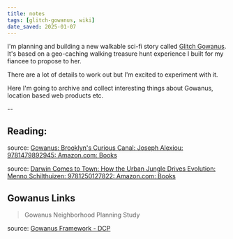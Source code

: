 ```yaml
---
title: notes
tags: [glitch-gowanus, wiki]
date_saved: 2025-01-07
---
```


I'm planning and building a new walkable sci-fi story called [Glitch Gowanus](https://sepiabrown.github.io/glitchgowanus/). It's based on a geo-caching walking treasure hunt experience I built for my fiancee to propose to her.

There are a lot of details to work out but I'm excited to experiment with it.

Here I'm going to archive and collect interesting things about Gowanus, location based web products etc.

--

## Reading:

source: [Gowanus: Brooklyn's Curious Canal: Joseph Alexiou: 9781479892945: Amazon.com: Books](https://www.amazon.com/Gowanus-Brooklyns-Curious-Joseph-Alexiou/dp/1479892947)

source: [Darwin Comes to Town: How the Urban Jungle Drives Evolution: Menno Schilthuizen: 9781250127822: Amazon.com: Books](https://www.amazon.com/Darwin-Comes-Town-Jungle-Evolution/dp/1250127823)

## Gowanus Links

>Gowanus Neighborhood Planning Study

source: [Gowanus Framework - DCP](https://www1.nyc.gov/site/planning/plans/gowanus/gowanus-framework.page)